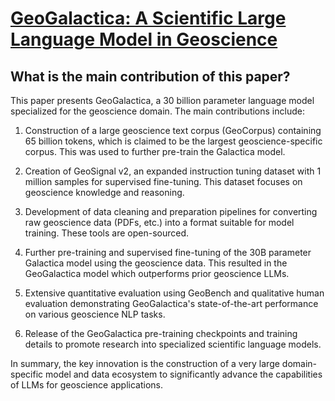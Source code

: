 # [GeoGalactica: A Scientific Large Language Model in Geoscience](https://arxiv.org/abs/2401.00434)

## What is the main contribution of this paper?

 This paper presents GeoGalactica, a 30 billion parameter language model specialized for the geoscience domain. The main contributions include:

1. Construction of a large geoscience text corpus (GeoCorpus) containing 65 billion tokens, which is claimed to be the largest geoscience-specific corpus. This was used to further pre-train the Galactica model.

2. Creation of GeoSignal v2, an expanded instruction tuning dataset with 1 million samples for supervised fine-tuning. This dataset focuses on geoscience knowledge and reasoning. 

3. Development of data cleaning and preparation pipelines for converting raw geoscience data (PDFs, etc.) into a format suitable for model training. These tools are open-sourced.

4. Further pre-training and supervised fine-tuning of the 30B parameter Galactica model using the geoscience data. This resulted in the GeoGalactica model which outperforms prior geoscience LLMs.

5. Extensive quantitative evaluation using GeoBench and qualitative human evaluation demonstrating GeoGalactica's state-of-the-art performance on various geoscience NLP tasks.

6. Release of the GeoGalactica pre-training checkpoints and training details to promote research into specialized scientific language models.

In summary, the key innovation is the construction of a very large domain-specific model and data ecosystem to significantly advance the capabilities of LLMs for geoscience applications.

